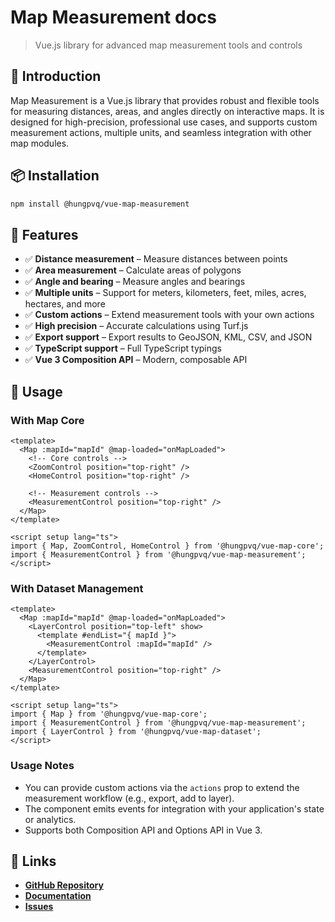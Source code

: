 # Map Measurement docs

> Vue.js library for advanced map measurement tools and controls

## 🚀 Introduction

Map Measurement is a Vue.js library that provides robust and flexible tools for measuring distances, areas, and angles directly on interactive maps. It is designed for high-precision, professional use cases, and supports custom measurement actions, multiple units, and seamless integration with other map modules.

## 📦 Installation

```bash
npm install @hungpvq/vue-map-measurement
```

## 🎯 Features

- ✅ **Distance measurement** – Measure distances between points
- ✅ **Area measurement** – Calculate areas of polygons
- ✅ **Angle and bearing** – Measure angles and bearings
- ✅ **Multiple units** – Support for meters, kilometers, feet, miles, acres, hectares, and more
- ✅ **Custom actions** – Extend measurement tools with your own actions
- ✅ **High precision** – Accurate calculations using Turf.js
- ✅ **Export support** – Export results to GeoJSON, KML, CSV, and JSON
- ✅ **TypeScript support** – Full TypeScript typings
- ✅ **Vue 3 Composition API** – Modern, composable API

## 🚀 Usage

### With Map Core

```vue
<template>
  <Map :mapId="mapId" @map-loaded="onMapLoaded">
    <!-- Core controls -->
    <ZoomControl position="top-right" />
    <HomeControl position="top-right" />

    <!-- Measurement controls -->
    <MeasurementControl position="top-right" />
  </Map>
</template>

<script setup lang="ts">
import { Map, ZoomControl, HomeControl } from '@hungpvq/vue-map-core';
import { MeasurementControl } from '@hungpvq/vue-map-measurement';
</script>
```

### With Dataset Management

```vue
<template>
  <Map :mapId="mapId" @map-loaded="onMapLoaded">
    <LayerControl position="top-left" show>
      <template #endList="{ mapId }">
        <MeasurementControl :mapId="mapId" />
      </template>
    </LayerControl>
    <MeasurementControl position="top-right" />
  </Map>
</template>

<script setup lang="ts">
import { Map } from '@hungpvq/vue-map-core';
import { MeasurementControl } from '@hungpvq/vue-map-measurement';
import { LayerControl } from '@hungpvq/vue-map-dataset';
</script>
```

### Usage Notes

- You can provide custom actions via the `actions` prop to extend the measurement workflow (e.g., export, add to layer).
- The component emits events for integration with your application's state or analytics.
- Supports both Composition API and Options API in Vue 3.

## 🔗 Links

- **[GitHub Repository](https://github.com/hung4564/vue-library)**
- **[Documentation](/)**
- **[Issues](https://github.com/hung4564/vue-library/issues)**
